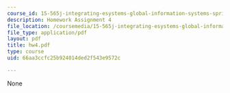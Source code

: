 ```yaml
---
course_id: 15-565j-integrating-esystems-global-information-systems-spring-2002
description: Homework Assignment 4
file_location: /coursemedia/15-565j-integrating-esystems-global-information-systems-spring-2002/66aa3ccfc25b924014ded2f543e9572c_hw4.pdf
file_type: application/pdf
layout: pdf
title: hw4.pdf
type: course
uid: 66aa3ccfc25b924014ded2f543e9572c

---
```

None
